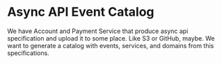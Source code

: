 # Async API Event Catalog

We have Account and Payment Service that produce async api specification and upload it to some place.
Like S3 or GitHub, maybe. We want to generate a catalog with events, services, and domains from this specifications.


